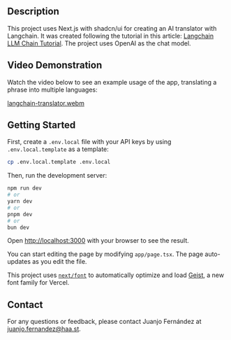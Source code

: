 ## Description

This project uses Next.js with shadcn/ui for creating an AI translator with Langchain. It was created following the tutorial in this article: [Langchain LLM Chain Tutorial](https://js.langchain.com/docs/tutorials/llm_chain/). The project uses OpenAI as the chat model.

## Video Demonstration

Watch the video below to see an example usage of the app, translating a phrase into multiple languages:

[langchain-translator.webm](https://github.com/user-attachments/assets/0cba5356-5823-43c4-bb78-415371158246)

## Getting Started

First, create a `.env.local` file with your API keys by using `.env.local.template` as a template:

```bash
cp .env.local.template .env.local
```

Then, run the development server:

```bash
npm run dev
# or
yarn dev
# or
pnpm dev
# or
bun dev
```

Open [http://localhost:3000](http://localhost:3000) with your browser to see the result.

You can start editing the page by modifying `app/page.tsx`. The page auto-updates as you edit the file.

This project uses [`next/font`](https://nextjs.org/docs/app/building-your-application/optimizing/fonts) to automatically optimize and load [Geist](https://vercel.com/font), a new font family for Vercel.

## Contact

For any questions or feedback, please contact Juanjo Fernández at [juanjo.fernandez@haa.st](mailto:juanjo.fernandez@haa.st).
